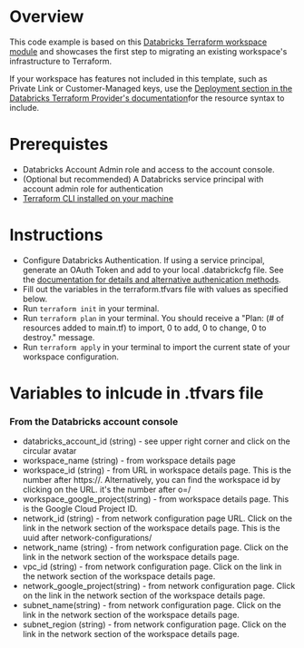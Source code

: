 # Overview
This code example is based on this [Databricks Terraform workspace module](https://registry.terraform.io/providers/databricks/databricks/latest/docs/guides/gcp-workspace#creating-a-databricks-workspace) and showcases the first step to migrating an existing workspace's infrastructure to Terraform.


If your workspace has features not included in this template, such as Private Link or Customer-Managed keys, use the [Deployment section in the Databricks Terraform Provider's documentation](https://registry.terraform.io/providers/databricks/databricks/latest/docs/resources/mws_workspaces#argument-reference)for the resource syntax to include.

# Prerequistes
* Databricks Account Admin role and access to the account console.
* (Optional but recommended) A Databricks service principal with account admin role for authentication 
* [Terraform CLI installed on your machine](https://developer.hashicorp.com/terraform/install)


# Instructions
* Configure Databricks Authentication. If using a service principal, generate an OAuth Token and add to your local .databrickcfg file. See the [documentation for details and alternative authenication methods](https://docs.databricks.com/gcp/en/dev-tools/auth/oauth-m2m?language=Terraform). 
* Fill out the variables in the terraform.tfvars file with values as specified below.
* Run `terraform init` in your terminal.
* Run `terraform plan` in your terminal. You should receive a "Plan: (# of resources added to main.tf) to import, 0 to add, 0 to change, 0 to destroy." message.
* Run `terraform apply` in your terminal to import the current state of your workspace configuration. 

# Variables to inlcude in .tfvars file

### From the Databricks account console
* databricks_account_id (string) - see upper right corner and click on the circular avatar
* workspace_name (string) - from workspace details page
* workspace_id (string) - from URL in workspace details page. This is the number after https://. Alternatively, you can find the workspace id by clicking on the URL. it's the number after o=/
* workspace_google_project(string)  - from workspace details page. This is the Google Cloud Project ID.
* network_id (string) - from network configuration page URL. Click on the link in the network section of the workspace details page. This is the uuid after network-configurations/
* network_name (string) - from network configuration page. Click on the link in the network section of the workspace details page.
* vpc_id (string) - from network configuration page. Click on the link in the network section of the workspace details page.
* network_google_project(string)  - from network configuration page. Click on the link in the network section of the workspace details page.
* subnet_name(string) - from network configuration page. Click on the link in the network section of the workspace details page.
* subnet_region (string) - from network configuration page. Click on the link in the network section of the workspace details page.

